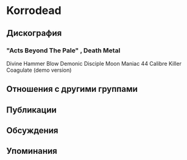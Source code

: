 # Korrodead



## Дискография

### "Acts Beyond The Pale" , Death Metal

Divine Hammer Blow
Demonic Disciple
Moon Maniac
44 Calibre Killer
Coagulate (demo version)




## Отношения с другими группами


## Публикации


## Обсуждения


## Упоминания

